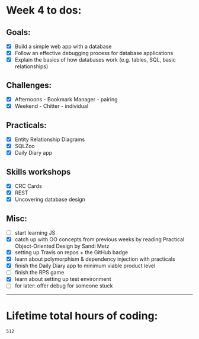 # Week 4 to dos:  

## Goals:

- [x] Build a simple web app with a database
- [x] Follow an effective debugging process for database applications
- [x] Explain the basics of how databases work (e.g. tables, SQL, basic relationships)

## Challenges:

- [x] Afternoons - Bookmark Manager - pairing
- [x] Weekend - Chitter - individual

## Practicals:

- [x] Entity Relationship Diagrams
- [x] SQLZoo
- [x] Daily Diary app

## Skills workshops
- [x] CRC Cards
- [x] REST
- [x] Uncovering database design 

## Misc:
- [ ] start learning JS
- [x] catch up with OO concepts from previous weeks by reading Practical Object-Oriented Design by Sandi Metz
- [x] setting up Travis on repos + the GitHub badge
- [x] learn about polymorphism & dependency injection with practicals
- [x] finish the Daily Diary app to minimum viable product level
- [ ] finish the RPS game
- [x] learn about setting up test environment
- [ ] for later: offer debug for someone stuck

---



# Lifetime total hours of coding:

```
512
```
